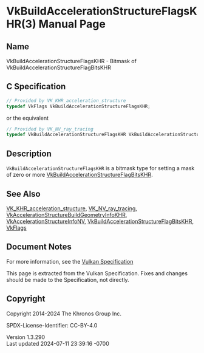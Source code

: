 # VkBuildAccelerationStructureFlagsKHR(3) Manual Page

## Name

VkBuildAccelerationStructureFlagsKHR - Bitmask of
VkBuildAccelerationStructureFlagBitsKHR



## <a href="#_c_specification" class="anchor"></a>C Specification

``` c
// Provided by VK_KHR_acceleration_structure
typedef VkFlags VkBuildAccelerationStructureFlagsKHR;
```

or the equivalent

``` c
// Provided by VK_NV_ray_tracing
typedef VkBuildAccelerationStructureFlagsKHR VkBuildAccelerationStructureFlagsNV;
```

## <a href="#_description" class="anchor"></a>Description

`VkBuildAccelerationStructureFlagsKHR` is a bitmask type for setting a
mask of zero or more
[VkBuildAccelerationStructureFlagBitsKHR](https://registry.khronos.org/vulkan/specs/1.3-extensions/man/html/VkBuildAccelerationStructureFlagBitsKHR.html).

## <a href="#_see_also" class="anchor"></a>See Also

[VK_KHR_acceleration_structure](https://registry.khronos.org/vulkan/specs/1.3-extensions/man/html/VK_KHR_acceleration_structure.html),
[VK_NV_ray_tracing](https://registry.khronos.org/vulkan/specs/1.3-extensions/man/html/VK_NV_ray_tracing.html),
[VkAccelerationStructureBuildGeometryInfoKHR](https://registry.khronos.org/vulkan/specs/1.3-extensions/man/html/VkAccelerationStructureBuildGeometryInfoKHR.html),
[VkAccelerationStructureInfoNV](https://registry.khronos.org/vulkan/specs/1.3-extensions/man/html/VkAccelerationStructureInfoNV.html),
[VkBuildAccelerationStructureFlagBitsKHR](https://registry.khronos.org/vulkan/specs/1.3-extensions/man/html/VkBuildAccelerationStructureFlagBitsKHR.html),
[VkFlags](https://registry.khronos.org/vulkan/specs/1.3-extensions/man/html/VkFlags.html)

## <a href="#_document_notes" class="anchor"></a>Document Notes

For more information, see the <a
href="https://registry.khronos.org/vulkan/specs/1.3-extensions/html/vkspec.html#VkBuildAccelerationStructureFlagsKHR"
target="_blank" rel="noopener">Vulkan Specification</a>

This page is extracted from the Vulkan Specification. Fixes and changes
should be made to the Specification, not directly.

## <a href="#_copyright" class="anchor"></a>Copyright

Copyright 2014-2024 The Khronos Group Inc.

SPDX-License-Identifier: CC-BY-4.0

Version 1.3.290  
Last updated 2024-07-11 23:39:16 -0700
